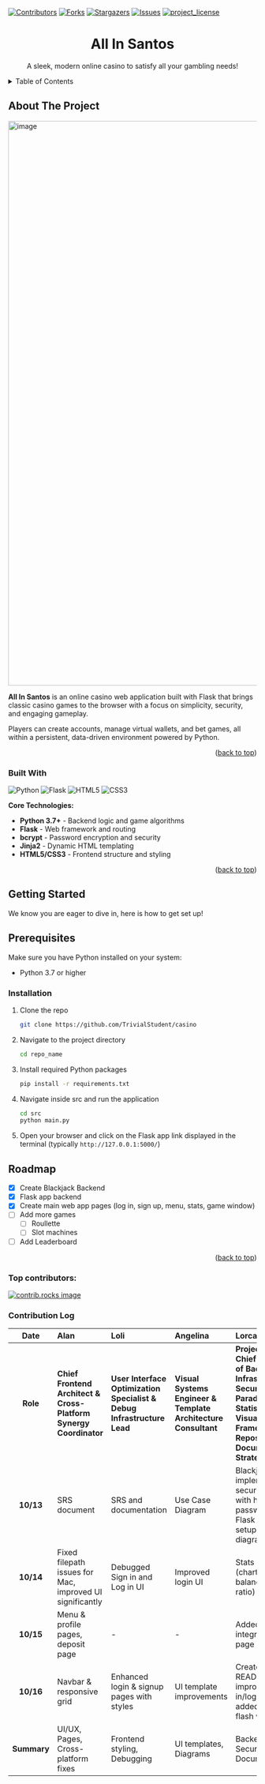 [![Contributors][contributors-shield]][contributors-url]
[![Forks][forks-shield]][forks-url]
[![Stargazers][stars-shield]][stars-url]
[![Issues][issues-shield]][issues-url]
[![project_license][license-shield]][license-url]






<h1 align="center">All In Santos</h3>

  <p align="center">
    A sleek, modern online casino to satisfy all your gambling needs!
</div>



<!-- TABLE OF CONTENTS -->
<details>
  <summary>Table of Contents</summary>
  <ol>
    <li>
      <a href="#about-the-project">About The Project</a>
      <ul>
        <li><a href="#built-with">Built With</a></li>
      </ul>
    </li>
    <li>
      <a href="#getting-started">Getting Started</a>
      <ul>
        <li><a href="#prerequisites">Prerequisites</a></li>
        <li><a href="#installation">Installation</a></li>
      </ul>
    </li>
    <li><a href="#roadmap">Roadmap</a></li>
    <li><a href="#top-contributors">Top Contributors</a></li>
    <li><a href="#contribution-log">Contribution Log</a></li>
  </ol>
</details>



## About The Project

<img width="2474" height="1144" alt="image" src="https://github.com/user-attachments/assets/c561181e-ddb6-4378-9800-876b5074faf3" />

**All In Santos** is an online casino web application built with Flask that brings classic casino games to the browser with a focus on simplicity, security, and engaging gameplay.

Players can create accounts, manage virtual wallets, and bet games, all within a persistent, data-driven environment powered by Python.




<p align="right">(<a href="#readme-top">back to top</a>)</p>




### Built With

![Python](https://img.shields.io/badge/Python-3776AB?style=for-the-badge&logo=python&logoColor=white)
![Flask](https://img.shields.io/badge/Flask-000000?style=for-the-badge&logo=flask&logoColor=white)
![HTML5](https://img.shields.io/badge/HTML5-E34F26?style=for-the-badge&logo=html5&logoColor=white)
![CSS3](https://img.shields.io/badge/CSS3-1572B6?style=for-the-badge&logo=css3&logoColor=white)

**Core Technologies:**
- **Python 3.7+** - Backend logic and game algorithms
- **Flask** - Web framework and routing
- **bcrypt** - Password encryption and security
- **Jinja2** - Dynamic HTML templating
- **HTML5/CSS3** - Frontend structure and styling

<p align="right">(<a href="#readme-top">back to top</a>)</p>



<!-- GETTING STARTED -->
## Getting Started

We know you are eager to dive in, here is how to get set up!


## Prerequisites

Make sure you have Python installed on your system:
* Python 3.7 or higher

### Installation

1. Clone the repo
   ```sh
   git clone https://github.com/TrivialStudent/casino
   ```
2. Navigate to the project directory
   ```sh
   cd repo_name
   ```
3. Install required Python packages
   ```sh
   pip install -r requirements.txt
   ```
4. Navigate inside src and run the application
   ```sh
   cd src
   python main.py
   ```
5. Open your browser and click on the Flask app link displayed in the terminal (typically `http://127.0.0.1:5000/`)



<!-- ROADMAP -->
## Roadmap

- [X] Create Blackjack Backend
- [X] Flask app backend
- [X] Create main web app pages (log in, sign up, menu, stats, game window)
- [ ] Add more games
    - [ ] Roullette
    - [ ] Slot machines
- [ ] Add Leaderboard

<p align="right">(<a href="#readme-top">back to top</a>)</p>


### Top contributors:

<a href="https://github.com/TrivialStudent/casino/graphs/contributors">
  <img src="https://contrib.rocks/image?repo=TrivialStudent/casino" alt="contrib.rocks image" />
</a>


### Contribution Log

| Date | Alan | Loli | Angelina | Lorcan                                                                                                                                                     |
|:----:|:-----|:-----|:---------|:-----------------------------------------------------------------------------------------------------------------------------------------------------------|
| **Role** | **Chief Frontend Architect & Cross-Platform Synergy Coordinator** | **User Interface Optimization Specialist & Debug Infrastructure Lead** | **Visual Systems Engineer & Template Architecture Consultant** | **Project Lead & Chief Architect of Backend Infrastructure, Security Paradigms, Statistical Visualization Frameworks & Repository Documentation Strategy** |
| **10/13** | SRS document | SRS and documentation | Use Case Diagram | Blackjack implementation, secure login with hashed passwords, Flask webapp setup, Class diagram                                                            |
| **10/14** | Fixed filepath issues for Mac, improved UI significantly | Debugged Sign in and Log in UI | Improved login UI | Stats page (charts, balance, win ratio)                                                                                                                    |
| **10/15** | Menu & profile pages, deposit page | - | - | Added gifs, integrated stats page                                                                                                                          |
| **10/16** | Navbar & responsive grid | Enhanced login & signup pages with styles | UI template improvements | Created README.md, improved sign-in/login UI, added custom flash warnings                                                                                  |
| **Summary** | UI/UX, Pages, Cross-platform fixes | Frontend styling, Debugging | UI templates, Diagrams | Backend logic, Security, Stats, Documentation                                                                                                              |


<!-- MARKDOWN LINKS & IMAGES -->
<!-- https://www.markdownguide.org/basic-syntax/#reference-style-links -->
[contributors-url]: https://github.com/TrivialStudent/casino/graphs/contributors
[forks-url]: https://github.com/TrivialStudent/casino/network/members
[stars-url]: https://github.com/TrivialStudent/casino/stargazers
[issues-url]: https://github.com/TrivialStudent/casino/issues
[license-url]: https://github.com/TrivialStudent/casino/blob/master/LICENSE.txt

[contributors-shield]: https://img.shields.io/github/contributors/TrivialStudent/casino.svg?style=for-the-badge
[forks-shield]: https://img.shields.io/github/forks/TrivialStudent/casino.svg?style=for-the-badge
[stars-shield]: https://img.shields.io/github/stars/TrivialStudent/casino.svg?style=for-the-badge
[issues-shield]: https://img.shields.io/github/issues/TrivialStudent/casino.svg?style=for-the-badge
[license-shield]: https://img.shields.io/github/license/TrivialStudent/casino.svg?style=for-the-badge
[product-screenshot]: images/screenshot.png
